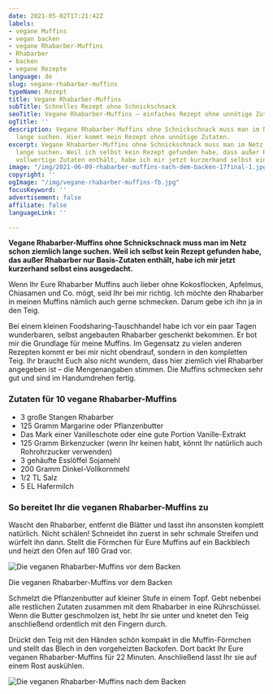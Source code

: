 ```yaml
---
date: 2021-05-02T17:21:42Z
labels:
- vegane Muffins
- vegan backen
- vegane Rhabarber-Muffins
- Rhabarber
- backen
- vegane Rezepte
language: de
slug: vegane-rhabarber-muffins
typeName: Rezept
title: Vegane Rhabarber-Muffins
subTitle: Schnelles Rezept ohne Schnickschnack
seoTitle: Vegane Rhabarber-Muffins – einfaches Rezept ohne unnötige Zutaten
ogTitle: ''
description: Vegane Rhabarber-Muffins ohne Schnickschnack muss man im Netz schon ziemlich
  lange suchen. Hier kommt mein Rezept ohne unnötige Zutaten.
excerpt: Vegane Rhabarber-Muffins ohne Schnickschnack muss man im Netz schon ziemlich
  lange suchen. Weil ich selbst kein Rezept gefunden habe, dass außer Rhabarber nur
  vollwertige Zutaten enthält, habe ich mir jetzt kurzerhand selbst eins ausgedacht.
image: "/img/2021-06-09-rhabarber-muffins-nach-dem-backen-17final-1.jpg"
copyright: ''
ogImage: "/img/vegane-rhabarber-muffins-fb.jpg"
focusKeyword: ''
advertisement: false
affiliate: false
languageLink: ''

---
```

**Vegane Rhabarber-Muffins ohne Schnickschnack muss man im Netz schon ziemlich lange suchen. Weil ich selbst kein Rezept gefunden habe, das außer Rhabarber nur Basis-Zutaten enthält, habe ich mir jetzt kurzerhand selbst eins ausgedacht.**

Wenn Ihr Eure Rhabarber Muffins auch lieber ohne Kokosflocken, Apfelmus, Chiasamen und Co. mögt, seid Ihr bei mir richtig. Ich möchte den Rhabarber in meinen Muffins nämlich auch gerne schmecken. Darum gebe ich ihn ja in den Teig.

Bei einem kleinen Foodsharing-Tauschhandel habe ich vor ein paar Tagen wunderbaren, selbst angebauten Rhabarber geschenkt bekommen. Er bot mir die Grundlage für meine Muffins. Im Gegensatz zu vielen anderen Rezepten kommt er bei mir nicht obendrauf, sondern in den kompletten Teig. Ihr braucht Euch also nicht wundern, dass hier ziemlich viel Rhabarber angegeben ist – die Mengenangaben stimmen. Die Muffins schmecken sehr gut und sind im Handumdrehen fertig.

### Zutaten für 10 vegane Rhabarber-Muffins

* 3 große Stangen Rhabarber
* 125 Gramm Margarine oder Pflanzenbutter
* Das Mark einer Vanilleschote oder eine gute Portion Vanille-Extrakt
* 125 Gramm Birkenzucker (wenn Ihr keinen habt, könnt Ihr natürlich auch Rohrohrzucker verwenden)
* 3 gehäufte Esslöffel Sojamehl
* 200 Gramm Dinkel-Vollkornmehl
* 1/2 TL Salz
* 5 EL Hafermilch

### So bereitet Ihr die veganen Rhabarber-Muffins zu

Wascht den Rhabarber, entfernt die Blätter und lasst ihn ansonsten komplett natürlich. Nicht schälen! Schneidet ihn zuerst in sehr schmale Streifen und würfelt ihn dann. Stellt die Förmchen für Eure Muffins auf ein Backblech und heizt den Ofen auf 180 Grad vor.

![Die veganen Rhabarber-Muffins vor dem Backen](/img/2021-06-09-rhabarber-muffins-vor-dem-backenfinal.jpg "Die veganen Rhabarber-Muffins vor dem Backen")

Die veganen Rhabarber-Muffins vor dem Backen

Schmelzt die Pflanzenbutter auf kleiner Stufe in einem Topf. Gebt nebenbei alle restlichen Zutaten zusammen mit dem Rhabarber in eine Rührschüssel. Wenn die Butter geschmolzen ist, hebt Ihr sie unter und knetet den Teig anschließend ordentlich mit den Fingern durch.

Drückt den Teig mit den Händen schön kompakt in die Muffin-Förmchen und stellt das Blech in den vorgeheizten Backofen. Dort backt Ihr Eure veganen Rhabarber-Muffins für 22 Minuten. Anschließend lasst Ihr sie auf einem Rost auskühlen.

![Die veganen Rhabarber-Muffins nach dem Backen](/img/2021-06-09-rhabarber-muffins-21final.jpg "Die veganen Rhabarber-Muffins nach dem Backen")